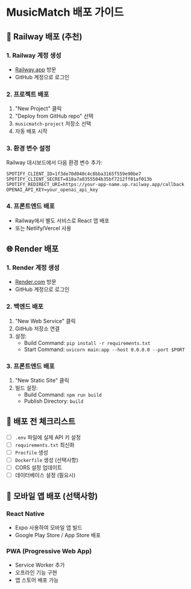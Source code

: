 # MusicMatch 배포 가이드

## 🚀 Railway 배포 (추천)

### 1. Railway 계정 생성
- [Railway.app](https://railway.app) 방문
- GitHub 계정으로 로그인

### 2. 프로젝트 배포
1. "New Project" 클릭
2. "Deploy from GitHub repo" 선택
3. `musicmatch-project` 저장소 선택
4. 자동 배포 시작

### 3. 환경 변수 설정
Railway 대시보드에서 다음 환경 변수 추가:
```
SPOTIFY_CLIENT_ID=1f3de70d040c4c8bba3165f559e90be7
SPOTIFY_CLIENT_SECRET=818a7a8355504b35bf7212ff01af013b
SPOTIFY_REDIRECT_URI=https://your-app-name.up.railway.app/callback
OPENAI_API_KEY=your_openai_api_key
```

### 4. 프론트엔드 배포
- Railway에서 별도 서비스로 React 앱 배포
- 또는 Netlify/Vercel 사용

## 🌐 Render 배포

### 1. Render 계정 생성
- [Render.com](https://render.com) 방문
- GitHub 계정으로 로그인

### 2. 백엔드 배포
1. "New Web Service" 클릭
2. GitHub 저장소 연결
3. 설정:
   - Build Command: `pip install -r requirements.txt`
   - Start Command: `uvicorn main:app --host 0.0.0.0 --port $PORT`

### 3. 프론트엔드 배포
1. "New Static Site" 클릭
2. 빌드 설정:
   - Build Command: `npm run build`
   - Publish Directory: `build`

## 🔧 배포 전 체크리스트

- [ ] `.env` 파일에 실제 API 키 설정
- [ ] `requirements.txt` 최신화
- [ ] `Procfile` 생성
- [ ] `Dockerfile` 생성 (선택사항)
- [ ] CORS 설정 업데이트
- [ ] 데이터베이스 설정 (필요시)

## 📱 모바일 앱 배포 (선택사항)

### React Native
- Expo 사용하여 모바일 앱 빌드
- Google Play Store / App Store 배포

### PWA (Progressive Web App)
- Service Worker 추가
- 오프라인 기능 구현
- 앱 스토어 배포 가능